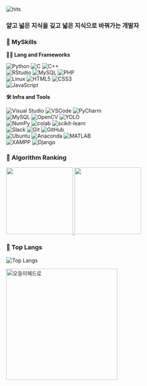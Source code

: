 <!--Head -->
![hits](https://hits.seeyoufarm.com/api/count/incr/badge.svg?url=https%3A%2F%2Fgithub.com%2FCoke-Eating-Polarbear&edge_flat=true&title=Visited_Duck)
### 얕고 넓은 지식을 깊고 넓은 지식으로 바꿔가는 개발자

<!-- Body -->
### 🦾 MySkills
**🧑‍💻 Lang and Frameworks**

![Python](https://img.shields.io/badge/python-3776AB.svg?&style=for-the-badge&logo=python&logoColor=white) 
![C](https://img.shields.io/badge/c-A8B9CC.svg?&style=for-the-badge&logo=c&logoColor=white) 
![C++](https://img.shields.io/badge/C++-000000.svg?&style=for-the-badge) </br>
![RStudio](https://img.shields.io/badge/rstudio-75AADB.svg?&style=for-the-badge&logo=rstudio&logoColor=white)
![MySQL](https://img.shields.io/badge/mysql-4479A1.svg?&style=for-the-badge&logo=mysql&logoColor=white)
![PHP](https://img.shields.io/badge/php-777BB4.svg?&style=for-the-badge&logo=php&logoColor=white) </br>
![Linux](https://img.shields.io/badge/linux-FCC624.svg?&style=for-the-badge&logo=linux&logoColor=white) 
![HTML5](https://img.shields.io/badge/html5-E34F26.svg?&style=for-the-badge&logo=html5&logoColor=white) 
![CSS3](https://img.shields.io/badge/css3-1572B6.svg?&style=for-the-badge&logo=css3&logoColor=white)</br>
![JavaScript](https://img.shields.io/badge/javascript-F7DF1E.svg?&style=for-the-badge&logo=javascript&logoColor=white) 

**🛠️ Infra and Tools**

![Visual Studio](https://img.shields.io/badge/visualstudio-5C2D91.svg?&style=for-the-badge&logo=visualstudio&logoColor=white)
![VSCode](https://img.shields.io/badge/VScode-000000.svg?&style=for-the-badge)
![PyCharm](https://img.shields.io/badge/pycharm-000000.svg?&style=for-the-badge&logo=pycharm&logoColor=white)</br>
![MySQL](https://img.shields.io/badge/mysql-4479A1.svg?&style=for-the-badge&logo=mysql&logoColor=white)
![OpenCV](https://img.shields.io/badge/opencv-5C3EE8.svg?&style=for-the-badge&logo=opencv&logoColor=white)
![YOLO](https://img.shields.io/badge/yolo-00FFFF.svg?&style=for-the-badge&logo=yolo&logoColor=white)  </br>
![NumPy](https://img.shields.io/badge/numpy-013243.svg?&style=for-the-badge&logo=numpy&logoColor=white)
![colab](https://img.shields.io/badge/colab-F9AB00.svg?&style=for-the-badge&logo=googlecolab&logoColor=white)
![scikit-learn](https://img.shields.io/badge/scikitlearn-F7931E.svg?&style=for-the-badge&logo=scikitlearn&logoColor=white) </br>
![Slack](https://img.shields.io/badge/slack-4A154B.svg?&style=for-the-badge&logo=slack&logoColor=white) 
![Git](https://img.shields.io/badge/git-F05032.svg?&style=for-the-badge&logo=git&logoColor=white) 
![GitHub](https://img.shields.io/badge/github-181717.svg?&style=for-the-badge&logo=github&logoColor=white) </br>
![Ubuntu](https://img.shields.io/badge/ubuntu-E95420.svg?&style=for-the-badge&logo=ubuntu&logoColor=white) 
![Anaconda](https://img.shields.io/badge/anaconda-44A833.svg?&style=for-the-badge&logo=anaconda&logoColor=white)
![MATLAB](https://img.shields.io/badge/Matlab-000000.svg?&style=for-the-badge)</br>
![XAMPP](https://img.shields.io/badge/xampp-FB7A24.svg?&style=for-the-badge&logo=xampp&logoColor=white) 
![Django](https://img.shields.io/badge/django-092E20.svg?&style=for-the-badge&logo=django&logoColor=white) 
 

### 🚩 Algorithm Ranking
<a href="https://solved.ac/profile/audwns2862">
    <img height="180em" src="https://mazassumnida.wtf/api/v2/generate_badge?boj=audwns2862"/>
</a>
<img height="180em" src="https://github-readme-stats.vercel.app/api?username=Coke-Eating-Polarbear&show_icons=true&theme=buefy" />


### 🚌 Top Langs
![Top Langs](https://github-readme-stats.vercel.app/api/top-langs/?username=Coke-Eating-Polarbear&layout=donut-vertical)

<img src="https://i.imgur.com/nFyt3hz.gif" alt="오둥이페드로" width="300" />
